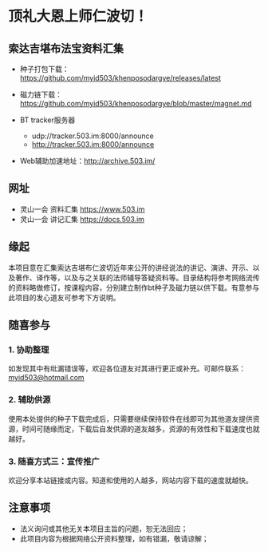 # 顶礼大恩上师仁波切！

## 索达吉堪布法宝资料汇集

- 种子打包下载：  https://github.com/myid503/khenposodargye/releases/latest

- 磁力链下载：   https://github.com/myid503/khenposodargye/blob/master/magnet.md

- BT tracker服务器
  - udp://tracker.503.im:8000/announce
  - http://tracker.503.im:8000/announce
  
- Web辅助加速地址：http://archive.503.im/

## 网址
- 灵山一会 资料汇集 https://www.503.im
- 灵山一会 讲记汇集 https://docs.503.im


## 缘起

本项目意在汇集索达吉堪布仁波切近年来公开的讲经说法的讲记、演讲、开示、以及著作、译作等，以及与之关联的法师辅导答疑资料等。目录结构将参考网络流传的资料略做修订，按课程内容，分别建立制作bt种子及磁力链以供下载。有意参与此项目的发心道友可参考下方说明。

## 随喜参与

### 1. 协助整理

如发现其中有纰漏错误等，欢迎各位道友对其进行更正或补充。可邮件联系：myid503@hotmail.com

### 2. 辅助供源
使用本处提供的种子下载完成后，只需要继续保持软件在线即可为其他道友提供资源，时间可随缘而定，下载后自发供源的道友越多，资源的有效性和下载速度也就越好。

### 3. 随喜方式三：宣传推广

欢迎分享本站链接或内容。知道和使用的人越多，网站内容下载的速度就越快。

## 注意事项
- 法义询问或其他无关本项目主旨的问题，恕无法回应；
- 此项目内容为根据网络公开资料整理，如有错漏，敬请谅解；


